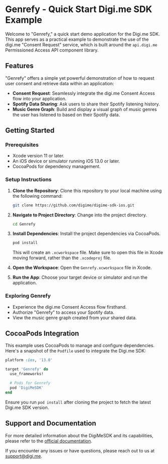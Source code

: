 # Genrefy - Quick Start Digi.me SDK Example

Welcome to "Genrefy," a quick start demo application for the Digi.me SDK. This app serves as a practical example to demonstrate the use of the digi.me "Consent Request" service, which is built around the `api.digi.me` Permissioned Access API component library.

## Features

"Genrefy" offers a simple yet powerful demonstration of how to request user consent and retrieve data within an application:

- **Consent Request**: Seamlessly integrate the digi.me Consent Access flow into your application.
- **Spotify Data Sharing**: Ask users to share their Spotify listening history.
- **Music Genre Graph**: Build and display a visual graph of music genres the user has listened to based on their Spotify data.

## Getting Started

### Prerequisites

- Xcode version 11 or later.
- An iOS device or simulator running iOS 13.0 or later.
- CocoaPods for dependency management.

### Setup Instructions

1. **Clone the Repository**: Clone this repository to your local machine using the following command:

    ```bash
    git clone https://github.com/digime/digime-sdk-ios.git
    ```

2. **Navigate to Project Directory**: Change into the project directory.

    ```bash
    cd Genrefy
    ```

3. **Install Dependencies**: Install the project dependencies via CocoaPods.

    ```bash
    pod install
    ```

    This will create an `.xcworkspace` file. Make sure to open this file in Xcode moving forward, rather than the `.xcodeproj` file.

4. **Open the Workspace**: Open the `Genrefy.xcworkspace` file in Xcode.

5. **Run the App**: Choose your target device or simulator and run the application.

### Exploring Genrefy

- Experience the digi.me Consent Access flow firsthand.
- Authorize "Genrefy" to access your Spotify data.
- View the music genre graph created from your shared data.

## CocoaPods Integration

This example uses CocoaPods to manage and configure dependencies. Here's a snapshot of the `Podfile` used to integrate the Digi.me SDK:

```ruby
platform :ios, '13.0'

target 'Genrefy' do
  use_frameworks!

  # Pods for Genrefy
  pod 'DigiMeSDK'
end
```

Ensure you run `pod install` after cloning the project to fetch the latest Digi.me SDK version.

## Support and Documentation

For more detailed information about the DigiMeSDK and its capabilities, please refer to the [official documentation](https://developers.digi.me).

If you encounter any issues or have questions, please reach out to us at [support@digi.me](mailto:support@digi.me).
